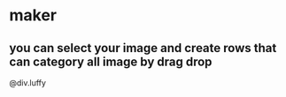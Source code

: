 # maker

## you can select your image and create rows that can category all image by drag drop 

@div.luffy
